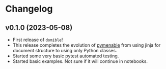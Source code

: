 # Changelog

<!--next-version-placeholder-->

## v0.1.0 (2023-05-08)

- First release of `domible`!
- This release completes the evolution of
[pymenable](https://github.com/joeldodson/pymenable) from using jinja for document structure to using only Python classes.
- Started some very basic pytest automated testing.
- Started basic examples.  Not sure if it will continue in notebooks.
